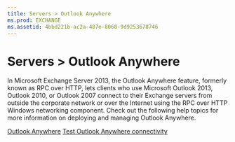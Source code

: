 ```yaml
---
title: Servers > Outlook Anywhere
ms.prod: EXCHANGE
ms.assetid: 4bbd221b-ac2a-487e-8068-9d9253678746
---
```



# Servers > Outlook Anywhere

In Microsoft Exchange Server 2013, the Outlook Anywhere feature, formerly known as RPC over HTTP, lets clients who use Microsoft Outlook 2013, Outlook 2010, or Outlook 2007 connect to their Exchange servers from outside the corporate network or over the Internet using the RPC over HTTP Windows networking component. Check out the following help topics for more information on deploying and managing Outlook Anywhere.
  
    
    

 [Outlook Anywhere](http://technet.microsoft.com/library/9026d461-ec6a-4ef5-ba9d-de33030858f3.aspx)
 [Test Outlook Anywhere connectivity](http://technet.microsoft.com/library/0dc5b68f-2316-446a-84c9-5f1c50dc3776.aspx)
  
    
    


